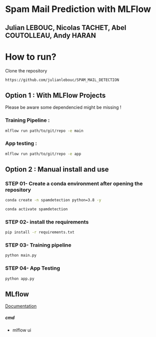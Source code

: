 # Spam Mail Prediction with MLFlow
## Julian LEBOUC, Nicolas TACHET, Abel COUTOLLEAU, Andy HARAN

# How to run?

Clone the repository

```bash
https://github.com/julianlebouc/SPAM_MAIL_DETECTION
```

## Option 1 : With MLFlow Projects
Please be aware some dependencied might be missing !
### Training Pipeline :
```bash
mlflow run path/to/git/repo -e main
```

### App testing :
```bash
mlflow run path/to/git/repo -e app
```

## Option 2 : Manual install and use

### STEP 01- Create a conda environment after opening the repository

```bash
conda create -n spamdetection python=3.8 -y
```

```bash
conda activate spamdetection
```


### STEP 02- install the requirements
```bash
pip install -r requirements.txt
```

### STEP 03- Training pipeline
```bash
python main.py
```

### STEP 04- App Testing
```bash
python app.py
```

## MLflow

[Documentation](https://mlflow.org/docs/latest/index.html)


##### cmd
- mlflow ui
